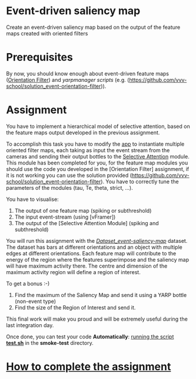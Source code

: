 Event-driven saliency map
=============================

Create an event-driven saliency map based on the output of the feature maps created with oriented filters

# Prerequisites
By now, you should know enough about event-driven feature maps ([Orientation Filter](https://github.com/vvv-school/solution_event-orientation-filter)) and _yarpmanager scripts_ (e.g. (https://github.com/vvv-school/solution_event-orientation-filter)).

# Assignment
You have to implement a hierarchical model of selective attention, based on the feature maps output developed in the previous assignment.
 
To accomplish this task you have to modify the [app](./app/scripts) to instantiate multiple oriented filter maps, each taking as input the event stream from the cameras and sending their output bottles to the [Selective Attention](https://github.com/vvv-school/solution_event-saliency-map/tree/master/src) module. This module has been completed for you, for the feature map modules you should use the code you developed in the [Orientation Filter] assignment, if it is not working you can use the solution provided (https://github.com/vvv-school/solution_event-orientation-filter). 
You have to correctly tune the parameters of the modules (tau, Te, theta, strict, ...).

You have to visualise:

1. The output of one feature map (spiking or subthreshold)
1. The input event-stream (using [vFramer])
1. The output of the [Selective Attention Module]   (spiking and subthreshold)

You will run this assignment with the [_Dataset_event-saliency-map_]() dataset. The dataset has bars at different orientations and an object with multiple edges at different orientations. Each feature map will contribute to the energy of the region where the features superimpose and the saliency map will have maximum activity there. The centre and dimension of the maximum activity region will define a region of interest.

To get a bonus :-)

1. Find the maximum of the Saliency Map and send it using a YARP bottle (non-event type)
1. Find the size of the Region of Interest and send it.

This final work will make you proud and will be extremely useful during the last integration day.

Once done, you can test your code **Automatically**: [running the script **test.sh**](https://github.com/vvv-school/vvv-school.github.io/blob/master/instructions/how-to-run-smoke-tests.md) in the **smoke-test** directory. 

# [How to complete the assignment](https://github.com/vvv-school/vvv-school.github.io/blob/master/instructions/how-to-complete-assignments.md)
